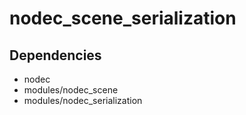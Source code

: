 # nodec_scene_serialization

## Dependencies

* nodec
* modules/nodec_scene
* modules/nodec_serialization
